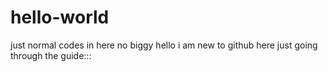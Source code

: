 # hello-world
just normal codes in here no biggy
hello i am new to github here 
just going through the guide:::
